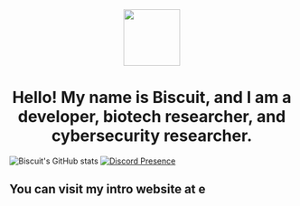 <div id="header" align="center">
  <img src="https://avatars.githubusercontent.com/u/64026226?v=4" width="100"/>

  <h1> Hello! My name is Biscuit, and I am a developer, biotech researcher, and cybersecurity researcher. </ h1>
</div>

![Biscuit's GitHub stats](https://github-readme-stats.vercel.app/api?username=BiscuitNuke&show_icons=true&theme=codeSTACKr)
[![Discord Presence](https://lanyard.cnrad.dev/api/427108007407517706)](https://discord.com/users/427108007407517706)

## You can visit my intro website at e
